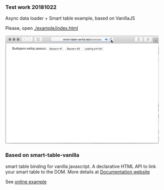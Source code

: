 ### Test work 20181022
Async data loader + Smart table example, based on VanillaJS

Please, open [./example/index.html](./example/index.html)

![screencast.gif](./screencast.gif)

### Based on smart-table-vanilla
smart table binding for vanilla javascript. A declarative HTML API to link your smart table to the DOM. 
More details at [Documentation website](https://smart-table.github.io/www/dist/)

See [online example](https://smart-table.github.io/smart-table-vanilla/example/)
